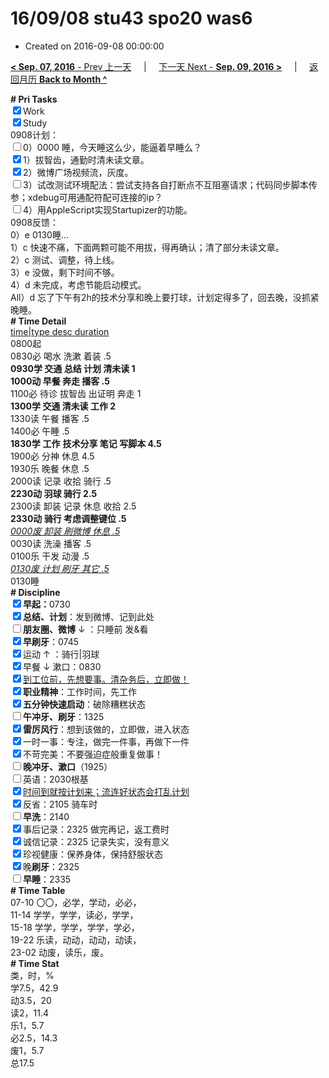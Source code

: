 # 16/09/08 stu43 spo20 was6

- Created on 2016-09-08 00:00:00

[**< Sep. 07, 2016** - Prev 上一天](/lifelogs/2016/09/d07.md) &nbsp; &nbsp; | &nbsp; &nbsp; [下一天 Next - **Sep. 09, 2016 >**](/lifelogs/2016/09/d09.md) &nbsp; &nbsp; |  &nbsp; &nbsp; [返回月历 **Back to Month ^**](/lifelogs/2016/09/index.md)
<br/><div><b># Pri Tasks</b></div><div><input checked="true" type="checkbox"/>Work</div><div><input checked="true" type="checkbox"/>Study</div><div>0908计划：</div><div><input type="checkbox"/>0）0000 睡，今天睡这么少，能逼着早睡么？</div><div><input checked="true" type="checkbox"/>1）拔智齿，通勤时清未读文章。</div><div><input checked="true" type="checkbox"/>2）微博广场视频流，灰度。</div><div><input type="checkbox"/>3）试改测试环境配法：尝试支持各自打断点不互阻塞请求；代码同步脚本传参；xdebug可用通配符配可连接的ip？</div><div><input type="checkbox"/>4）用AppleScript实现Startupizer的功能。</div><div>0908反馈：</div><div>0）e 0130睡…</div><div>1）c 快速不痛，下面两颗可能不用拔，得再确认；清了部分未读文章。</div><div>2）c 测试、调整，待上线。</div><div>3）e 没做，剩下时间不够。</div><div>4）d 未完成，考虑节能启动模式。</div><div>All）d 忘了下午有2h的技术分享和晚上要打球，计划定得多了，回去晚，没抓紧晚睡。</div><div><b># Time Detail</b></div><div><u>time|type desc duration</u></div><div>0800起</div><div>0830必 喝水 洗漱 着装 .5</div><div><b>0930学 交通 总结 计划 清未读 1</b></div><div><b>1000动 早餐 奔走 播客 .5</b></div><div>1100必 待诊 拔智齿 出证明 奔走 1</div><div><b>1300学 交通 清未读 工作 2</b></div><div>1330读 午餐 播客 .5</div><div>1400必 午睡 .5</div><div><b>1830学</b> <b>工作</b> <b>技术分享 笔记 写脚本 4.5</b></div><div>1900必 分神 休息 4.5</div><div>1930乐 晚餐 休息 .5</div><div>2000读 记录 收拾 骑行 .5</div><div><b>2230动 羽球 骑行 2.5</b></div><div>2300读 卸装 记录 休息 收拾 2.5</div><div><b>2330动 骑行 考虑调整键位 .5</b></div><div><u><i>0000废 卸装 刷微博 休息 .5</i></u></div><div>0030读 洗澡 播客 .5</div><div>0100乐 干发 动漫 .5</div><div><u><i>0130废 计划 刷牙 其它 .5</i></u></div><div>0130睡</div><div><b># Discipline</b></div><div><b><input checked="true" type="checkbox"/></b><b>早起：</b>0730</div><div><input checked="true" type="checkbox"/><b>总结、计划</b>：发到微博、记到此处</div><div><b><input type="checkbox"/></b><b>朋友圈、微博</b> ↓ ：只睡前 发&amp;看</div><div><input checked="true" type="checkbox"/><b>早刷牙</b>：0745</div><div><input checked="true" type="checkbox"/>运动 ↑ ：骑行|羽球</div><div><input checked="true" type="checkbox"/>早餐 ↓ 漱口：0830</div><div><input checked="true" type="checkbox"/><u>到工位前，先想要事。清杂务后，立即做！</u></div><div><input checked="true" type="checkbox"/><b>职业精神</b>：工作时间，先工作</div><div><input checked="true" type="checkbox"/><b>五分钟快速启动</b>：破除糟糕状态</div><div><input type="checkbox"/><b>午冲牙、刷牙</b>：1325</div><div><input checked="true" type="checkbox"/><b>雷厉风行</b>：想到该做的，立即做，进入状态</div><div><input checked="true" type="checkbox"/>一时一事：专注，做完一件事，再做下一件</div><div><input checked="true" type="checkbox"/>不苛完美：不要强迫症般重复做事！</div><div><b><input type="checkbox"/></b><b>晚冲牙、漱口</b>（1925）</div><div><input type="checkbox"/>英语：2030根基</div><div><u><input checked="true" type="checkbox"/></u><u>时间到就按计划来；流连好状态会打乱计划</u></div><div><input checked="true" type="checkbox"/>反省：2105 骑车时</div><div><input type="checkbox"/><b>早洗</b>：2140</div><div><input checked="true" type="checkbox"/>事后记录：2325 做完再记，返工费时</div><div><input checked="true" type="checkbox"/>诚信记录：2325 记录失实，没有意义</div><div><input checked="true" type="checkbox"/>珍视健康：保养身体，保持舒服状态</div><div><input checked="true" type="checkbox"/>晚<b>刷牙</b>：2325</div><div><input type="checkbox"/><b>早睡</b>：2335</div><div><b># Time Table</b></div><div>07-10 〇〇，必学，学动，必必，</div><div>11-14 学学，学学，读必，学学，</div><div>15-18 学学，学学，学学，学必，</div><div>19-22 乐读，动动，动动，动读，</div><div>23-02 动废，读乐，废。</div><div><b># Time Stat</b></div><div>类，时，%</div><div>学7.5，42.9</div><div>动3.5，20</div><div>读2，11.4</div><div>乐1，5.7</div><div>必2.5，14.3</div><div>废1，5.7</div><div>总17.5</div>
